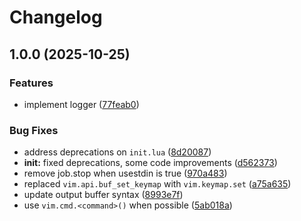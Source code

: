 # Changelog

## 1.0.0 (2025-10-25)


### Features

* implement logger ([77feab0](https://github.com/wsdjeg/code-runner.nvim/commit/77feab0b185e155fdfa9ff9b5a3b2d88c37cde9b))


### Bug Fixes

* address deprecations on `init.lua` ([8d20087](https://github.com/wsdjeg/code-runner.nvim/commit/8d2008769cd31988156caf6d408a94c619930267))
* **init:** fixed deprecations, some code improvements ([d562373](https://github.com/wsdjeg/code-runner.nvim/commit/d5623736a37d1c4213e38c72b86e9946ae2e59c5))
* remove job.stop when usestdin is true ([970a483](https://github.com/wsdjeg/code-runner.nvim/commit/970a48386aebb7b4a7d3bf7c6258eb681b0d50d5))
* replaced `vim.api.buf_set_keymap` with `vim.keymap.set` ([a75a635](https://github.com/wsdjeg/code-runner.nvim/commit/a75a63537e11c42b427f4db4b4193e630d14fdc2))
* update output buffer syntax ([8993e7f](https://github.com/wsdjeg/code-runner.nvim/commit/8993e7f2b02b560b491e196d3f405e73e2f990e9))
* use `vim.cmd.<command>()` when possible ([5ab018a](https://github.com/wsdjeg/code-runner.nvim/commit/5ab018a0fb05e3f3e4409ab7d36f0eb182463a68))
